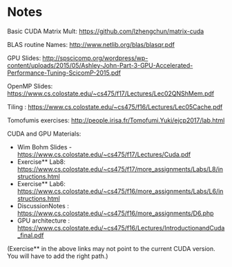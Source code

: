 # Notes 
  Basic CUDA Matrix Mult: https://github.com/lzhengchun/matrix-cuda

  BLAS routine Names: http://www.netlib.org/blas/blasqr.pdf

  GPU Slides: http://spscicomp.org/wordpress/wp-content/uploads/2015/05/Ashley-John-Part-3-GPU-Accelerated-Performance-Tuning-ScicomP-2015.pdf

  OpenMP Slides: https://www.cs.colostate.edu/~cs475/f17/Lectures/Lec02QNShMem.pdf

  Tiling : https://www.cs.colostate.edu/~cs475/f16/Lectures/Lec05Cache.pdf

  Tomofumis exercises: http://people.irisa.fr/Tomofumi.Yuki/ejcp2017/lab.html

CUDA and GPU Materials: 
 * Wim Bohm Slides - https://www.cs.colostate.edu/~cs475/f17/Lectures/Cuda.pdf
 * Exercise** Lab8: https://www.cs.colostate.edu/~cs475/f17/more_assignments/Labs/L8/instructions.html
 * Exercise** Lab6: https://www.cs.colostate.edu/~cs475/f16/more_assignments/Labs/L6/instructions.html
 * DiscussionNotes : https://www.cs.colostate.edu/~cs475/f16/more_assignments/D6.php
 * GPU architecture : https://www.cs.colostate.edu/~cs475/f16/Lectures/IntroductionandCuda_final.pdf

  (Exercise** in the above links may not point to the current CUDA version. You will have to add the right path.)

